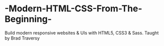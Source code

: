 # -Modern-HTML-CSS-From-The-Beginning-
Build modern responsive websites &amp; UIs with HTML5, CSS3 &amp; Sass. Taught by Brad Traversy
